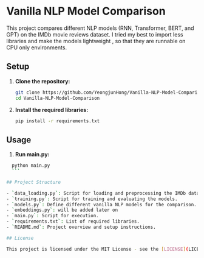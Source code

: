 # Vanilla NLP Model Comparison

This project compares different NLP models (RNN, Transformer, BERT, and GPT) on the IMDb movie reviews dataset.
I tried my best to import less libraries and make the models lightweight , so that they are runnable on CPU only environments. 

## Setup

1. **Clone the repository:**
    ```bash
    git clone https://github.com/YeongjunHong/Vanilla-NLP-Model-Comparison.git
    cd Vanilla-NLP-Model-Comparison
    ```

2. **Install the required libraries:**
    ```bash
    pip install -r requirements.txt
    ```

## Usage

1. **Run main.py:**
  ```bash
    python main.py
    ```

## Project Structure

- `data_loading.py`: Script for loading and preprocessing the IMDb dataset.
- `training.py`: Script for training and evaluating the models.
- `models.py`: Define different vanilla NLP models for the comparison. RNN, Transformer, Bert, GPT are used here.
- `embeddings.py`: will be added later on
- `main.py`: Script for execution.
- `requirements.txt`: List of required libraries.
- `README.md`: Project overview and setup instructions.

## License

This project is licensed under the MIT License - see the [LICENSE](LICENSE) file for details.
